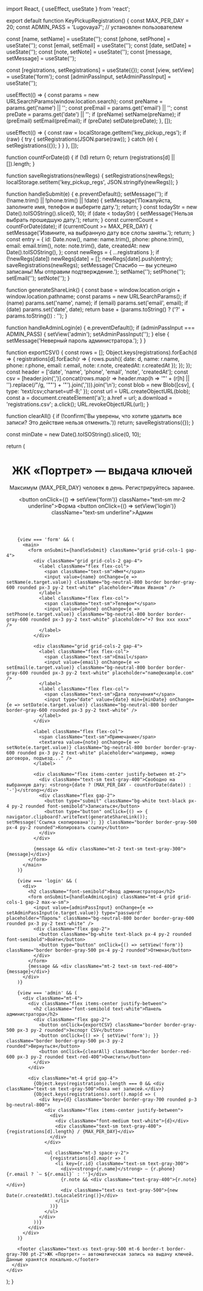 import React, { useEffect, useState } from 'react';

export default function KeyPickupRegistration() {
  const MAX_PER_DAY = 20;
  const ADMIN_PASS = 'Lugovaya7'; // установлен пользователем

  const [name, setName] = useState('');
  const [phone, setPhone] = useState('');
  const [email, setEmail] = useState('');
  const [date, setDate] = useState('');
  const [note, setNote] = useState('');
  const [message, setMessage] = useState('');

  const [registrations, setRegistrations] = useState({});
  const [view, setView] = useState('form');
  const [adminPassInput, setAdminPassInput] = useState('');

  useEffect(() => {
    const params = new URLSearchParams(window.location.search);
    const preName = params.get('name') || '';
    const preEmail = params.get('email') || '';
    const preDate = params.get('date') || '';
    if (preName) setName(preName);
    if (preEmail) setEmail(preEmail);
    if (preDate) setDate(preDate);
  }, []);

  useEffect(() => {
    const raw = localStorage.getItem('key_pickup_regs');
    if (raw) {
      try {
        setRegistrations(JSON.parse(raw));
      } catch (e) {
        setRegistrations({});
      }
    }
  }, []);

  function countForDate(d) {
    if (!d) return 0;
    return (registrations[d] || []).length;
  }

  function saveRegistrations(newRegs) {
    setRegistrations(newRegs);
    localStorage.setItem('key_pickup_regs', JSON.stringify(newRegs));
  }

  function handleSubmit(e) {
    e.preventDefault();
    setMessage('');
    if (!name.trim() || !phone.trim() || !date) {
      setMessage('Пожалуйста, заполните имя, телефон и выберите дату.');
      return;
    }
    const todayStr = new Date().toISOString().slice(0, 10);
    if (date < todayStr) {
      setMessage('Нельзя выбрать прошедшую дату.');
      return;
    }
    const currentCount = countForDate(date);
    if (currentCount >= MAX_PER_DAY) {
      setMessage('Извините, на выбранную дату все слоты заняты.');
      return;
    }
    const entry = {
      id: Date.now(),
      name: name.trim(),
      phone: phone.trim(),
      email: email.trim(),
      note: note.trim(),
      date,
      createdAt: new Date().toISOString(),
    };
    const newRegs = { ...registrations };
    if (!newRegs[date]) newRegs[date] = [];
    newRegs[date].push(entry);
    saveRegistrations(newRegs);
    setMessage('Спасибо — вы успешно записаны! Мы отправим подтверждение.');
    setName('');
    setPhone('');
    setEmail('');
    setNote('');
  }

  function generateShareLink() {
    const base = window.location.origin + window.location.pathname;
    const params = new URLSearchParams();
    if (name) params.set('name', name);
    if (email) params.set('email', email);
    if (date) params.set('date', date);
    return base + (params.toString() ? ('?' + params.toString()) : '');
  }

  function handleAdminLogin(e) {
    e.preventDefault();
    if (adminPassInput === ADMIN_PASS) {
      setView('admin');
      setAdminPassInput('');
    } else {
      setMessage('Неверный пароль администратора.');
    }
  }

  function exportCSV() {
    const rows = [];
    Object.keys(registrations).forEach(d => {
      registrations[d].forEach(r => {
        rows.push({ date: d, name: r.name, phone: r.phone, email: r.email, note: r.note, createdAt: r.createdAt });
      });
    });
    const header = ['date', 'name', 'phone', 'email', 'note', 'createdAt'];
    const csv = [header.join(',')].concat(rows.map(r => header.map(h => '"' + (r[h] || '').replace(/"/g, '""') + '"').join(','))).join('\n');
    const blob = new Blob([csv], { type: 'text/csv;charset=utf-8;' });
    const url = URL.createObjectURL(blob);
    const a = document.createElement('a');
    a.href = url;
    a.download = 'registrations.csv';
    a.click();
    URL.revokeObjectURL(url);
  }

  function clearAll() {
    if (!confirm('Вы уверены, что хотите удалить все записи? Это действие нельзя отменить.')) return;
    saveRegistrations({});
  }

  const minDate = new Date().toISOString().slice(0, 10);

  return (
    <div className="min-h-screen bg-black text-white flex items-center justify-center p-4">
      <div className="max-w-3xl w-full bg-neutral-900 shadow-lg rounded-2xl p-6 border border-gray-700">
        <header className="flex items-center justify-between mb-6 border-b border-gray-700 pb-3">
          <div>
            <h1 className="text-2xl font-bold text-white">ЖК «Портрет» — выдача ключей</h1>
            <p className="text-sm text-gray-400 mt-1">Максимум {MAX_PER_DAY} человек в день. Регистрируйтесь заранее.</p>
          </div>
          <div className="text-right">
            <button onClick={() => setView('form')} className="text-sm mr-2 underline">Форма</button>
            <button onClick={() => setView('login')} className="text-sm underline">Админ</button>
          </div>
        </header>

        {view === 'form' && (
          <main>
            <form onSubmit={handleSubmit} className="grid grid-cols-1 gap-4">
              <div className="grid grid-cols-2 gap-4">
                <label className="flex flex-col">
                  <span className="text-sm">Имя*</span>
                  <input value={name} onChange={e => setName(e.target.value)} className="bg-neutral-800 border border-gray-600 rounded px-3 py-2 text-white" placeholder="Иван Иванов" />
                </label>
                <label className="flex flex-col">
                  <span className="text-sm">Телефон*</span>
                  <input value={phone} onChange={e => setPhone(e.target.value)} className="bg-neutral-800 border border-gray-600 rounded px-3 py-2 text-white" placeholder="+7 9xx xxx xxxx" />
                </label>
              </div>

              <div className="grid grid-cols-2 gap-4">
                <label className="flex flex-col">
                  <span className="text-sm">Email</span>
                  <input value={email} onChange={e => setEmail(e.target.value)} className="bg-neutral-800 border border-gray-600 rounded px-3 py-2 text-white" placeholder="name@example.com" />
                </label>
                <label className="flex flex-col">
                  <span className="text-sm">Дата получения*</span>
                  <input type="date" value={date} min={minDate} onChange={e => setDate(e.target.value)} className="bg-neutral-800 border border-gray-600 rounded px-3 py-2 text-white" />
                </label>
              </div>

              <label className="flex flex-col">
                <span className="text-sm">Примечание</span>
                <textarea value={note} onChange={e => setNote(e.target.value)} className="bg-neutral-800 border border-gray-600 rounded px-3 py-2 text-white" placeholder="например, номер договора, подъезд..." />
              </label>

              <div className="flex items-center justify-between mt-2">
                <div className="text-sm text-gray-400">Свободно на выбранную дату: <strong>{date ? (MAX_PER_DAY - countForDate(date)) : '-'}</strong></div>
                <div className="flex gap-2">
                  <button type="submit" className="bg-white text-black px-4 py-2 rounded font-semibold">Записаться</button>
                  <button type="button" onClick={() => { navigator.clipboard?.writeText(generateShareLink()); setMessage('Ссылка скопирована'); }} className="border border-gray-500 px-4 py-2 rounded">Копировать ссылку</button>
                </div>
              </div>

              {message && <div className="mt-2 text-sm text-gray-300">{message}</div>}
            </form>
          </main>
        )}

        {view === 'login' && (
          <div>
            <h2 className="font-semibold">Вход администратора</h2>
            <form onSubmit={handleAdminLogin} className="mt-4 grid grid-cols-1 gap-2 max-w-sm">
              <input value={adminPassInput} onChange={e => setAdminPassInput(e.target.value)} type="password" placeholder="Пароль" className="bg-neutral-800 border border-gray-600 rounded px-3 py-2 text-white" />
              <div className="flex gap-2">
                <button className="bg-white text-black px-4 py-2 rounded font-semibold">Войти</button>
                <button type="button" onClick={() => setView('form')} className="border border-gray-500 px-4 py-2 rounded">Отмена</button>
              </div>
            </form>
            {message && <div className="mt-2 text-sm text-red-400">{message}</div>}
          </div>
        )}

        {view === 'admin' && (
          <div className="mt-4">
            <div className="flex items-center justify-between">
              <h2 className="font-semibold text-white">Панель администратора</h2>
              <div className="flex gap-2">
                <button onClick={exportCSV} className="border border-gray-500 px-3 py-2 rounded">Экспорт CSV</button>
                <button onClick={() => { setView('form'); }} className="border border-gray-500 px-3 py-2 rounded">Вернуться</button>
                <button onClick={clearAll} className="border border-red-600 px-3 py-2 rounded text-red-400">Очистить</button>
              </div>
            </div>

            <div className="mt-4 grid gap-4">
              {Object.keys(registrations).length === 0 && <div className="text-sm text-gray-500">Пока нет записей.</div>}
              {Object.keys(registrations).sort().map(d => (
                <div key={d} className="border border-gray-700 rounded p-3 bg-neutral-800">
                  <div className="flex items-center justify-between">
                    <div>
                      <div className="font-medium text-white">{d}</div>
                      <div className="text-sm text-gray-400">{registrations[d].length} / {MAX_PER_DAY}</div>
                    </div>
                  </div>

                  <ul className="mt-3 space-y-2">
                    {registrations[d].map(r => (
                      <li key={r.id} className="text-sm text-gray-300">
                        <div><strong>{r.name}</strong> — {r.phone} {r.email ? `— ${r.email}` : ''}</div>
                        {r.note && <div className="text-gray-400">{r.note}</div>}
                        <div className="text-xs text-gray-500">{new Date(r.createdAt).toLocaleString()}</div>
                      </li>
                    ))}
                  </ul>
                </div>
              ))}
            </div>
          </div>
        )}

        <footer className="text-xs text-gray-500 mt-6 border-t border-gray-700 pt-2">ЖК «Портрет» — автоматическая запись на выдачу ключей. Данные хранятся локально.</footer>
      </div>
    </div>
  );
}
